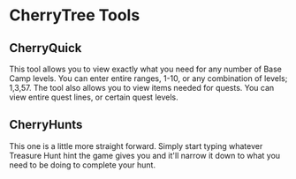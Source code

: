# CherryTree Tools

## CherryQuick

This tool allows you to view exactly what you need for any number of Base Camp levels. You can enter entire ranges, 1-10, or any combination of levels; 1,3,57. The tool also allows you to view items needed for quests. You can view entire quest lines, or certain quest levels.

## CherryHunts

This one is a little more straight forward. Simply start typing whatever Treasure Hunt hint the game gives you and it'll narrow it down to what you need to be doing to complete your hunt.